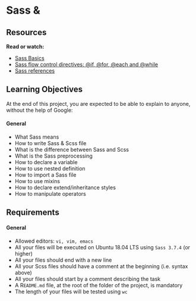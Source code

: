 # Sass & 

## Resources

**Read or watch:**

* <a href="https://intranet.alxswe.com/rltoken/kLRkCzW0Yvkj0H6u0AxBVg">Sass Basics</a>
* <a href="https://intranet.alxswe.com/rltoken/yQhZfQxQtH5dUc3iiTfjMQ">Sass flow control directives: @if, @for, @each and @while</a>
* <a href="https://intranet.alxswe.com/rltoken/Pq23qrLxlxGpiintmVQ4zg">Sass references</a>

## Learning Objectives

At the end of this project, you are expected to be able to explain to anyone, without the help of Google:

#### General

* What Sass means
* How to write Sass & Scss file
* What is the difference between Sass and Scss
* What is the Sass preprocessing
* How to declare a variable
* How to use nested definition
* How to import a Sass file
* How to use mixins
* How to declare extend/inheritance styles
* How to manipulate operators

## Requirements

#### General

* Allowed editors: `vi, vim, emacs`
* All your files will be executed on Ubuntu 18.04 LTS using `Sass 3.7.4` (or higher)
* All your files should end with a new line
* All your Scss files should have a comment at the beginning (i.e. syntax above)
* All your files should start by a comment describing the task
* A R`EADME.md` file, at the root of the folder of the project, is mandatory
* The length of your files will be tested using `wc`